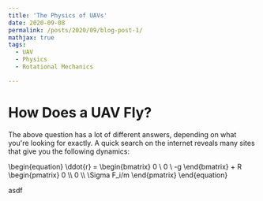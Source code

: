 ```yaml
---
title: 'The Physics of UAVs'
date: 2020-09-08
permalink: /posts/2020/09/blog-post-1/
mathjax: true
tags:
  - UAV
  - Physics
  - Rotational Mechanics

---
```


How Does a UAV Fly?
===

The above question has a lot of different answers, depending on what you're looking for exactly. A quick search on the internet reveals many sites that give you the following dynamics:

\begin{equation}
\ddot{r} = 
\begin{bmatrix}
0 \\
0 \\
-g
\end{bmatrix} + 
R
\begin{pmatrix}
0 \\\\
0 \\\\
\Sigma F_i/m
\end{pmatrix}
\end{equation}

asdf